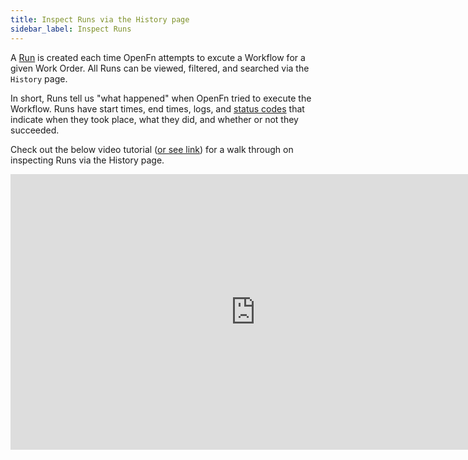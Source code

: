 ```yaml
---
title: Inspect Runs via the History page
sidebar_label: Inspect Runs
---
```


A [Run](/documentation/next/get-started/terminology#run) is created each time
OpenFn attempts to excute a Workflow for a given Work Order. All Runs can be
viewed, filtered, and searched via the `History` page.

In short, Runs tell us "what happened" when OpenFn tried to execute the
Workflow. Runs have start times, end times, logs, and
[status codes](/documentation/next/monitor-history/status-codes) that indicate
when they took place, what they did, and whether or not they succeeded.

Check out the below video tutorial
([or see link](https://youtu.be/xPgVZmJMT3w?si=bMf9wof_Qla-0ihW)) for a walk
through on inspecting Runs via the History page.

<iframe width="784" height="441" src="https://www.youtube.com/embed/xPgVZmJMT3w?si=fO7_kqgpbUJE6ArK" title="YouTube video player" frameborder="0" allow="accelerometer; autoplay; clipboard-write; encrypted-media; gyroscope; picture-in-picture; web-share" allowfullscreen></iframe>
